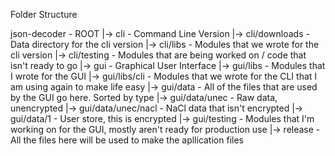 Folder Structure

json-decoder - ROOT
|-> cli - Command Line Version
|-> cli/downloads - Data directory for the cli version
|-> cli/libs - Modules that we wrote for the cli version
|-> cli/testing - Modules that are being worked on / code that isn't ready to go
|-> gui - Graphical User Interface
|-> gui/libs - Modules that I wrote for the GUI
|-> gui/libs/cli - Modules that we wrote for the CLI that I am using again to make life easy
|-> gui/data - All of the files that are used by the GUI go here. Sorted by type
|-> gui/data/unec - Raw data, unencrypted
|-> gui/data/unec/nacl - NaCl data that isn't encrypted
|-> gui/data/1 - User store, this is encrypted
|-> gui/testing - Modules that I'm working on for the GUI, mostly aren't ready for production use
|-> release - All the files here will be used to make the apllication files
